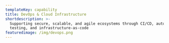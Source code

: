 ```yaml
---
templateKey: capability
title: DevOps & Cloud Infrastructure
shortdescription: >-
  Supporting secure, scalable, and agile ecosystems through CI/CD, automated
  testing, and infrastructure-as-code
featuredimage: /img/devops.png
---
```


